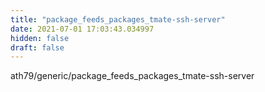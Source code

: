 ```yaml
---
title: "package_feeds_packages_tmate-ssh-server"
date: 2021-07-01 17:03:43.034997
hidden: false
draft: false
---
```


ath79/generic/package_feeds_packages_tmate-ssh-server

